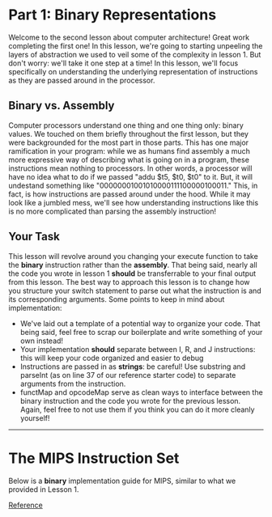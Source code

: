 # Part 1: Binary Representations

Welcome to the second lesson about computer architecture! Great work completing the
first one! In this lesson, we're going to starting unpeeling the layers of abstraction
we used to veil some of the complexity in lesson 1. But don't worry: we'll take it one 
step at a time! In this lesson, we'll focus specifically on understanding the underlying
representation of instructions as they are passed around in the processor.

## Binary vs. Assembly 
Computer processors understand one thing and one thing only: binary values. We touched
on them briefly throughout the first lesson, but they were backgrounded for the most part
in those parts. This has one major ramification in your program: while we as humans find
assembly a much more expressive way of describing what is going on in a program, these
instructions mean nothing to processors. In other words, a processor will have no idea
what to do if we passed "addu $t5, $t0, $t0" to it. But, it will undestand something like
"00000001001010000111100000100011." This, in fact, is how instructions are passed around
under the hood. While it may look like a jumbled mess, we'll see how understanding
instructions like this is no more complicated than parsing the assembly instruction!

## Your Task
This lesson will revolve around you changing your execute function to take the 
**binary** instruction rather than the **assembly**. That being said, nearly all the code
you wrote in lesson 1 **should** be transferrable to your final output from this lesson. The
best way to approach this lesson is to change how you structure your switch statement to
parse out what the instruction is and its corresponding arguments. Some points to keep
in mind about implementation:

- We've laid out a template of a potential way to organize your code. That being said, feel
free to scrap our boilerplate and write something of your own instead!
- Your implementation **should** separate between I, R, and J instructions: this will keep
your code organized and easier to debug
- Instructions are passed in as **strings**: be careful! Use substring and parseInt (as on 
line 37 of our reference starter code) to separate arguments from the instruction.
- functMap and opcodeMap serve as clean ways to interface between the binary instruction
and the code you wrote for the previous lesson. Again, feel free to not use them if you think
you can do it more cleanly yourself!

---
# The MIPS Instruction Set

Below is a **binary** implementation guide for MIPS, similar to what we provided in Lesson 1.

[Reference](http://www2.engr.arizona.edu/~ece369/Resources/spim/MIPSReference.pdf)
